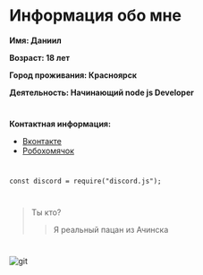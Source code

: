 # Информация обо мне
**Имя: Даниил**

**Возраст: 18 лет**

**Город проживания: Красноярск**

**Деятельность: Начинающий node js Developer**
#
**Контактная информация:**
* [Вконтакте](https://vk.com/vincenzo_costa)
* [Робохомячок](https://forum.robo-hamster.ru/members/886/)
#
```
const discord = require("discord.js");
```
#
> Ты кто?
>> Я реальный пацан из Ачинска
#

![git](https://img.shields.io/github/followers/12vincenzo12?style=social)

